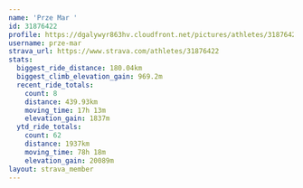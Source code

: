 ```yaml
---
name: 'Prze Mar '
id: 31876422
profile: https://dgalywyr863hv.cloudfront.net/pictures/athletes/31876422/22548952/4/large.jpg
username: prze-mar
strava_url: https://www.strava.com/athletes/31876422
stats:
  biggest_ride_distance: 180.04km
  biggest_climb_elevation_gain: 969.2m
  recent_ride_totals:
    count: 8
    distance: 439.93km
    moving_time: 17h 13m
    elevation_gain: 1837m
  ytd_ride_totals:
    count: 62
    distance: 1937km
    moving_time: 78h 18m
    elevation_gain: 20089m
layout: strava_member
--- 
```

